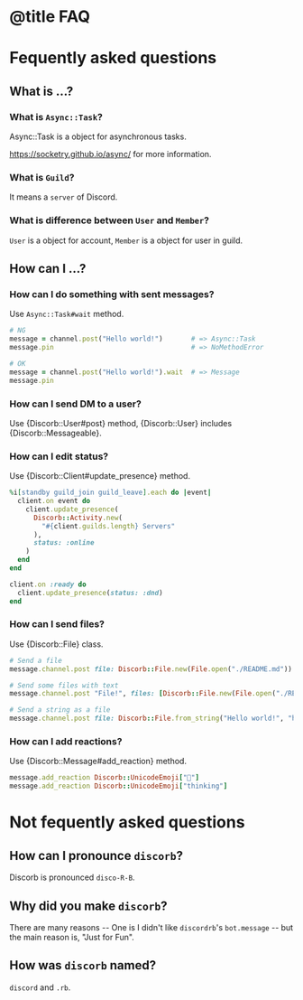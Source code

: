 # @title FAQ

# Fequently asked questions

## What is ...?

### What is `Async::Task`?

Async::Task is a object for asynchronous tasks.

https://socketry.github.io/async/ for more information.

### What is `Guild`?

It means a `server` of Discord.

### What is difference between `User` and `Member`?

`User` is a object for account, `Member` is a object for user in guild.

## How can I ...?

### How can I do something with sent messages?

Use `Async::Task#wait` method.

```ruby
# NG
message = channel.post("Hello world!")       # => Async::Task
message.pin                                  # => NoMethodError

# OK
message = channel.post("Hello world!").wait  # => Message
message.pin
```


### How can I send DM to a user?

Use {Discorb::User#post} method, {Discorb::User} includes {Discorb::Messageable}.

### How can I edit status?

Use {Discorb::Client#update_presence} method.

```ruby
%i[standby guild_join guild_leave].each do |event|
  client.on event do
    client.update_presence(
      Discorb::Activity.new(
        "#{client.guilds.length} Servers"
      ),
      status: :online
    )
  end
end

client.on :ready do
  client.update_presence(status: :dnd)
end
```

### How can I send files?

Use {Discorb::File} class.

```ruby
# Send a file
message.channel.post file: Discorb::File.new(File.open("./README.md"))

# Send some files with text
message.channel.post "File!", files: [Discorb::File.new(File.open("./README.md")), Discorb::File.new(File.open("./License.txt"))]

# Send a string as a file
message.channel.post file: Discorb::File.from_string("Hello world!", "hello.txt")
```

### How can I add reactions?

Use {Discorb::Message#add_reaction} method.

```ruby
message.add_reaction Discorb::UnicodeEmoji["🤔"]
message.add_reaction Discorb::UnicodeEmoji["thinking"]
```

# Not fequently asked questions

## How can I pronounce `discorb`?

Discorb is pronounced `disco-R-B`.

## Why did you make `discorb`?

There are many reasons -- One is I didn't like `discordrb`'s `bot.message` -- but the main reason is, "Just for Fun".

## How was `discorb` named?

`discord` and `.rb`.
